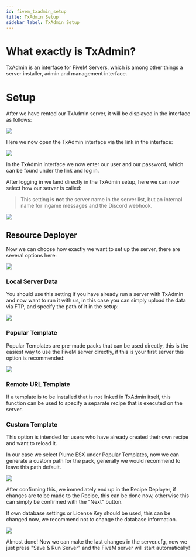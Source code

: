 ```yaml
---
id: fivem_txadmin_setup
title: TxAdmin Setup
sidebar_label: TxAdmin Setup
---
```


# What exactly is TxAdmin?

TxAdmin is an interface for FiveM Servers, which is among other things a server installer, admin and management interface.


# Setup

After we have rented our TxAdmin server, it will be displayed in the interface as follows:

![](https://screensaver01.zap-hosting.com/index.php/s/bmGWLPsH64AMGzp/preview)

Here we now open the TxAdmin interface via the link in the interface:

![](https://screensaver01.zap-hosting.com/index.php/s/JsN2rSJkHizBZcW/preview)

In the TxAdmin interface we now enter our user and our password, which can be found under the link and log in.

After logging in we land directly in the TxAdmin setup, here we can now select how our server is called:

> This setting is **not** the server name in the server list, but an internal name for ingame messages and the Discord webhook.

![](https://screensaver01.zap-hosting.com/index.php/s/GfJJF73bqZCJZRK/preview)

## Resource Deployer

Now we can choose how exactly we want to set up the server, there are several options here:

![](https://screensaver01.zap-hosting.com/index.php/s/eNAky8TaQ4KCBCX/preview)

### Local Server Data

You should use this setting if you have already run a server with TxAdmin and now want to run it with us, in this case you can simply upload the data via FTP, and specify the path of it in the setup:

![](https://screensaver01.zap-hosting.com/index.php/s/MCjcBF8r7qDJsRK/preview)


### Popular Template

Popular Templates are pre-made packs that can be used directly, this is the easiest way to use the FiveM server directly, if this is your first server this option is recommended:

![](https://screensaver01.zap-hosting.com/index.php/s/78zSH3zJDz8Bagw/preview)


### Remote URL Template

If a template is to be installed that is not linked in TxAdmin itself, this function can be used to specify a separate recipe that is executed on the server.

### Custom Template

This option is intended for users who have already created their own recipe and want to reload it.



In our case we select Plume ESX under Popular Templates, now we can generate a custom path for the pack, generally we would recommend to leave this path default.

![](https://screensaver01.zap-hosting.com/index.php/s/kBLEayMPR5DFo5m/preview)


After confirming this, we immediately end up in the Recipe Deployer, if changes are to be made to the Recipe, this can be done now, otherwise this can simply be confirmed with the "Next" button.


If own database settings or License Key should be used, this can be changed now, we recommend not to change the database information.

![](https://screensaver01.zap-hosting.com/index.php/s/A2Wtkqp4HTzXwCt/preview)



Almost done! Now we can make the last changes in the server.cfg, now we just press "Save & Run Server" and the FiveM server will start automatically!